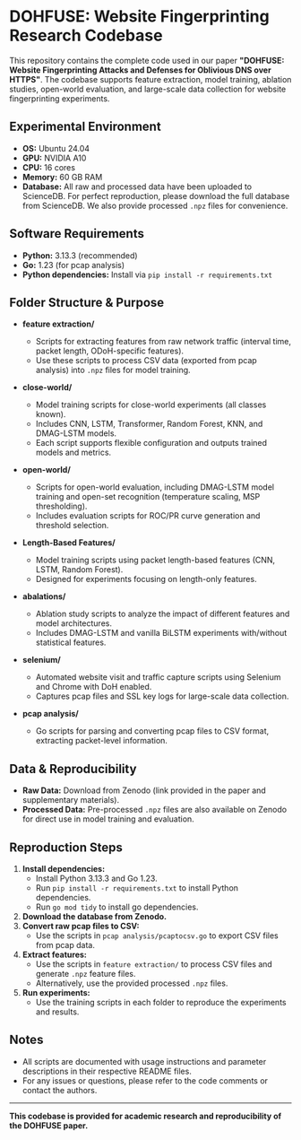 # DOHFUSE: Website Fingerprinting Research Codebase

This repository contains the complete code used in our paper **"DOHFUSE: Website Fingerprinting Attacks and Defenses for Oblivious DNS over HTTPS"**. The codebase supports feature extraction, model training, ablation studies, open-world evaluation, and large-scale data collection for website fingerprinting experiments.

## Experimental Environment

- **OS:** Ubuntu 24.04
- **GPU:** NVIDIA A10
- **CPU:** 16 cores
- **Memory:** 60 GB RAM
- **Database:** All raw and processed data have been uploaded to ScienceDB. For perfect reproduction, please download the full database from ScienceDB. We also provide processed `.npz` files for convenience.

## Software Requirements

- **Python:** 3.13.3 (recommended)
- **Go:** 1.23 (for pcap analysis)
- **Python dependencies:** Install via `pip install -r requirements.txt`

## Folder Structure & Purpose

- **feature extraction/**
  - Scripts for extracting features from raw network traffic (interval time, packet length, ODoH-specific features).
  - Use these scripts to process CSV data (exported from pcap analysis) into `.npz` files for model training.

- **close-world/**
  - Model training scripts for close-world experiments (all classes known).
  - Includes CNN, LSTM, Transformer, Random Forest, KNN, and DMAG-LSTM models.
  - Each script supports flexible configuration and outputs trained models and metrics.

- **open-world/**
  - Scripts for open-world evaluation, including DMAG-LSTM model training and open-set recognition (temperature scaling, MSP thresholding).
  - Includes evaluation scripts for ROC/PR curve generation and threshold selection.

- **Length-Based Features/**
  - Model training scripts using packet length-based features (CNN, LSTM, Random Forest).
  - Designed for experiments focusing on length-only features.

- **abalations/**
  - Ablation study scripts to analyze the impact of different features and model architectures.
  - Includes DMAG-LSTM and vanilla BiLSTM experiments with/without statistical features.

- **selenium/**
  - Automated website visit and traffic capture scripts using Selenium and Chrome with DoH enabled.
  - Captures pcap files and SSL key logs for large-scale data collection.

- **pcap analysis/**
  - Go scripts for parsing and converting pcap files to CSV format, extracting packet-level information.

## Data & Reproducibility

- **Raw Data:** Download from Zenodo (link provided in the paper and supplementary materials).
- **Processed Data:** Pre-processed `.npz` files are also available on Zenodo for direct use in model training and evaluation.

## Reproduction Steps

1. **Install dependencies:**
   - Install Python 3.13.3 and Go 1.23.
   - Run `pip install -r requirements.txt` to install Python dependencies.
   - Run `go mod tidy` to install go dependencies.
2. **Download the database from Zenodo.**
3. **Convert raw pcap files to CSV:**
   - Use the scripts in `pcap analysis/pcaptocsv.go` to export CSV files from pcap data.
4. **Extract features:**
   - Use the scripts in `feature extraction/` to process CSV files and generate `.npz` feature files.
   - Alternatively, use the provided processed `.npz` files.
5. **Run experiments:**
   - Use the training scripts in each folder to reproduce the experiments and results.

## Notes

- All scripts are documented with usage instructions and parameter descriptions in their respective README files.
- For any issues or questions, please refer to the code comments or contact the authors.

---
**This codebase is provided for academic research and reproducibility of the DOHFUSE paper.**
